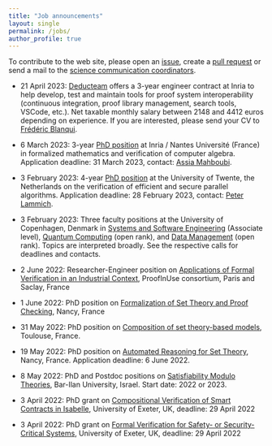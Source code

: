 ```yaml
---
title: "Job announcements"
layout: single
permalink: /jobs/
author_profile: true
---
```


To contribute to the web site, please open an [issue](https://github.com/EuroProofNet/europroofnet.github.io/issues), create a [pull request](https://github.com/EuroProofNet/europroofnet.github.io) or send a mail to the [science communication coordinators](../contact).

- 21 April 2023: [Deducteam](https://deducteam.gitlabpages.inria.fr/) offers a 3-year engineer contract at Inria to help develop, test and maintain tools for proof system interoperability (continuous integration, proof library management, search tools, VSCode, etc.). Net taxable monthly salary between 2148 and 4412 euros depending on experience. If you are interested, please send your CV to [Frédéric Blanqui](https://blanqui.gitlabpages.inria.fr/).

- 6 March 2023: 3-year [PhD position](https://coq.discourse.group/t/phd-position-at-inria-nantes-universite-france/1897) at Inria / Nantes Université (France) in formalized mathematics and verification of computer algebra. Application deadline: 31 March 2023, contact: [Assia Mahboubi](http://people.rennes.inria.fr/Assia.Mahboubi/).

- 3 February 2023: 4-year [PhD position](https://utwentecareers.nl/en/vacancies/1044/phd-position-on-verification-of-efficient-and-secure-parallel-algorithms/) at the University of Twente, the Netherlands on the verification of efficient and secure parallel algorithms. Application deadline: 28 February 2023, contact: [Peter Lammich](https://people.utwente.nl/p.lammich).

- 3 February 2023: Three faculty positions at the University of Copenhagen, Denmark in [Systems and Software Engineering](https://di.ku.dk/english/about/vacancies/associate-professorship-in-systems-and-software-engineering/) (Associate level), [Quantum Computing](https://di.ku.dk/english/about/vacancies/tenure-track-assistant-professor-associate-professorfull-professor-in-quantum-computer-science/) (open rank), and [Data Management](https://di.ku.dk/english/about/vacancies/tenure-track-assistant-professorassociate-professorfull-professor-in-data-management-systems/) (open rank). Topics are interpreted broadly. See the respective calls for deadlines and contacts.

- 2 June 2022: Researcher-Engineer position on [Applications of Formal Verification in an Industrial Context](https://recrutement.inria.fr/public/classic/fr/offres/2022-05025), ProofInUse consortium, Paris and Saclay, France

- 1 June 2022: PhD position on [Formalization of Set Theory and Proof Checking](https://jobs.inria.fr/public/classic/fr/offres/2022-04909), Nancy, France

- 31 May 2022: PhD position on [Composition of set theory-based models](https://bodeveix.github.io/icspa.pdf), Toulouse, France.

- 19 May 2022: PhD position on [Automated Reasoning for Set Theory](https://jobs.inria.fr/public/classic/fr/offres/2022-04898), Nancy, France. Application deadline: 6 June 2022.

- 8 May 2022: PhD and Postdoc positions on [Satisfiability Modulo Theories](https://u.cs.biu.ac.il/~zoharyo1/jobs.txt), Bar-Ilan University, Israel. Start date: 2022 or 2023.

- 3 April 2022: PhD grant on [Compositional Verification of Smart Contracts in Isabelle](https://www.exeter.ac.uk/study/funding/award/?id=4326), University of Exeter, UK, deadline: 29 April 2022

- 3 April 2022: PhD grant on [Formal Verification for Safety- or Security-Critical Systems](https://www.exeter.ac.uk/study/funding/award/?id=4328), University of Exeter, UK, deadline: 29 April 2022
